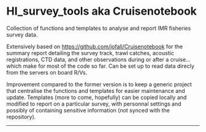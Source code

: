 # HI_survey_tools aka Cruisenotebook
Collection of functions and templates to analyse and report IMR fisheries survey data.

Extensively based on https://github.com/jofall/Cruisenotebook for the summary report detailing the survey track, trawl catches, acoustic registrations, CTD data, and other observations during or after a cruise... which make for most of the code so far. Can be set up to read data direcly from the servers on board R/Vs.

Improvement compared to the former version is to keep a generic project that centralise the functions and templates for easier maintenance and update. Templates (more to come, hopefully) can be copied locally and modified to report on a particular survey, with personnal settings and possibly of containing sensitive information (not synced with the repository).

---
